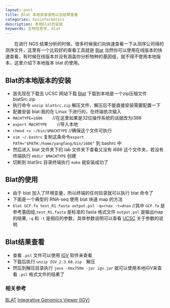 ```yaml
---
layout: post
title: Blat 本地安装使用以及结果查看
categories: bioinformatics
description: 本地blat的安装
keywords: 生物信息学, blat
---
```



　　在进行 NGS 结果分析的时候，很多时候我们向快速查看一下从测序公司得的测序文件，这里有一个比较好的查看工具就是 [Blat](https://genome.ucsc.edu/cgi-bin/hgBlat?org=human) 当然你可以使用在线版本的快速查看，有时候在线版本并没有涵盖你分析物种的基因组，就不得不使用本地版本，这里介绍下本地版本 blat 的使用。

## Blat的本地版本的安装

* 首先现在下载去 UCSC 网站下载 [Blat](https://genome.ucsc.edu/FAQ/FAQblat.html#blat3) 下载到本地是一个zip压缩文件 blatSrc.zip
* 执行命令 `unzip blatSrc.zip` 解压文件，解压后不能直接安装需要配置一下
* 配置安装 blat:我的在 Linux 下进行的，在终端依次输入
* `MACHTYPE=i686`　　            //在这里如果是32位操作系统的话就改为i386
* `export MACHTYPE`　　          //导入本地
* `chmod +x ~/bin/$MACHTYPE`    //确保这个文件可执行
* `vim ~/.bashrc` 复制这条命令`export PATH="$PATH:/home/yangfang/bin/i686"`
到 bashrc 中
* 然后进入 blat 文件夹下的 lab 文件夹下查看又没有 i686 这个文件夹，若没有终端执行 `mkdir $MACHTYPE` 创建
* 切断到 blatSrc 目录终端执行 `make` 就安装成功了

## Blat的使用

* 由于 blat 加入了环境变量，所以终端的任何目录就可以执行 blat 命令了
* 下面是一个典型的 RNA-seq 使用 blat 快速 map 的方法
* `blat GCF.fa test_R1.fasta output.psl -q=rnax -t=dnax`     //其中 `GCF.fa` 是参考基因组,`test_R1.fasta` 是标准的 fasta 格式文件 `output.psl` 是输出map的结果, `-q` 和 `-t` 是相应的参数，具体参数说明可以查看 [UCSC](https://genome.ucsc.edu/goldenPath/help/blatSpec.html#blatUsage) 关于参数的说明

## Blat结果查看

* 查看 `.psl` 文件可以使用 [IGV](https://www.broadinstitute.org/software/igv/download) 软件来查看
* 下载后执行 `unzip IGV_2.3.68.zip`　解压
* 然后到解压目录执行 `java -Xmx750m -jar igv.jar` 就可以使用本地IGV来查看 `.psl` 格式文件的结果了


### 相关参考
[BLAT](https://genome.ucsc.edu/cgi-bin/hgBlat?org=human)
[Integrative Genomics Viewer (IGV)](https://www.broadinstitute.org/igv/)